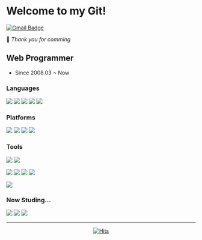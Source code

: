 # Welcome to my Git!

[![Gmail Badge](https://img.shields.io/badge/Gmail-d14836?style=flat-square&logo=Gmail&logoColor=white&link=mailto:dudn1114@gmail.com)](mailto:dudn1114@gmail.com)

🤞 _Thank you for comming_

## Web Programmer

- Since 2008.03 ~ Now

### Languages

<img src="https://img.shields.io/badge/PHP-777BB4?style=flat-square&logo=php&logoColor=white"/>&nbsp;<img src="https://img.shields.io/badge/MySQL-4479A1?style=flat-square&logo=mysql&logoColor=white"/>&nbsp;<img src="https://img.shields.io/badge/Javascript-F7DF1E?style=flat-square&logo=javascript&logoColor=white"/>&nbsp;<img src="https://img.shields.io/badge/HTML5-E34F26?style=flat-square&logo=html5&logoColor=white"/>&nbsp;<img src="https://img.shields.io/badge/CSS-1572B6?style=flat-square&logo=css3&logoColor=white"/>

### Platforms

<img src="https://img.shields.io/badge/CodeIgniter-EF4223?style=flat-square&logo=CodeIgniter&logoColor=white"/>&nbsp;<img src="https://img.shields.io/badge/Wordpress-21759B?style=flat-square&logo=Wordpress&logoColor=white"/>&nbsp;<img src="https://img.shields.io/badge/Drupal-0678BE?style=flat-square&logo=Drupal&logoColor=white"/>&nbsp;<img src="https://img.shields.io/badge/Magento-EE672F?style=flat-square&logo=Magento&logoColor=white"/>

### Tools

<img src="https://img.shields.io/badge/Visual&nbsp;Studio&nbsp;Code-007ACC1572B6?style=flat-square&logo=visualstudiocode&logoColor=white"/>&nbsp;<img src="https://img.shields.io/badge/Git-F05032?style=flat-square&logo=git&logoColor=white"/>

<img src="https://img.shields.io/badge/Confluence-172B4D?style=flat-square&logo=Confluence&logoColor=white"/>&nbsp;<img src="https://img.shields.io/badge/jira-0052CC?style=flat-square&logo=jira&logoColor=white"/>&nbsp;<img src="https://img.shields.io/badge/Slack-4A154B?style=flat-square&logo=slack&logoColor=white"/>&nbsp;<img src="https://img.shields.io/badge/Trello-0052CC?style=flat-square&logo=Trello&logoColor=white"/>

<img src="https://img.shields.io/badge/Adobe&nbsp;Photoshop-31A8FF?style=flat-square&logo=adobephotoshop&logoColor=white"/>

### Now Studing...

<img src="https://img.shields.io/badge/Docker-2496ED?style=flat-square&logo=docker&logoColor=white"/>&nbsp;<img src="https://img.shields.io/badge/Vue.js-4FC08D?style=flat-square&logo=Vue.js&logoColor=white"/>&nbsp;<img src="https://img.shields.io/badge/React-61DAFB?style=flat-square&logo=React&logoColor=white"/>

---

  <div align=center>
	
  [![Hits](https://hits.seeyoufarm.com/api/count/incr/badge.svg?url=https%3A%2F%2Fgithub.com%2Fzzsza)](https://hits.seeyoufarm.com) 
	
  </div>

